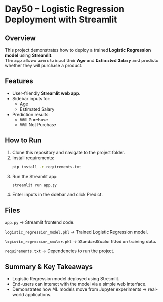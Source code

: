 # Day50 – Logistic Regression Deployment with Streamlit

## Overview
This project demonstrates how to deploy a trained **Logistic Regression model** using **Streamlit**.  
The app allows users to input their **Age** and **Estimated Salary** and predicts whether they will purchase a product.

## Features
- User-friendly **Streamlit web app**.  
- Sidebar inputs for:
  - Age
  - Estimated Salary
- Prediction results:
  - Will Purchase
  - Will Not Purchase

## How to Run
1. Clone this repository and navigate to the project folder.
2. Install requirements:
   ```bash
   pip install -r requirements.txt
3. Run the Streamlit app:
   ```bash
   streamlit run app.py
4. Enter inputs in the sidebar and click Predict.

## Files

`app.py` → Streamlit frontend code.

`logistic_regression_model.pkl` → Trained Logistic Regression model.

`logistic_regression_scaler.pkl` → StandardScaler fitted on training data.

`requirements.txt` → Dependencies to run the project.

## Summary & Key Takeaways

- Logistic Regression model deployed using Streamlit.
- End-users can interact with the model via a simple web interface.
- Demonstrates how ML models move from Jupyter experiments → real-world applications.
